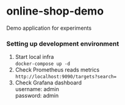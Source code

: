 # online-shop-demo

Demo application for experiments

### Setting up development environment
1. Start local infra<br/>
   `docker-compose up -d`
2. Check Prometheus reads metrics<br/>
   `http://localhost:9090/targets?search=`
3. Check Grafana dashboard<br/>
   username: admin<br/>
   password: admin